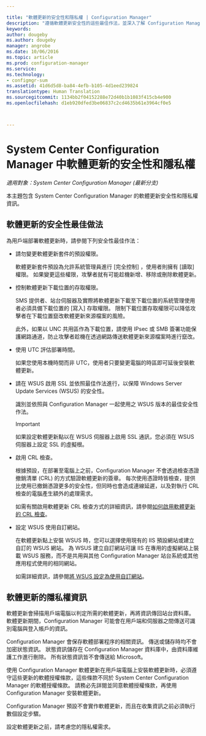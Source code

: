 ```yaml
---

title: "軟體更新的安全性和隱私權 | Configuration Manager"
description: "遵循軟體更新安全性的這些最佳作法，並深入了解 Configuration Manager 如何處理隱私權資訊。"
keywords: 
author: dougeby
ms.author: dougeby
manager: angrobe
ms.date: 10/06/2016
ms.topic: article
ms.prod: configuration-manager
ms.service: 
ms.technology:
- configmgr-sum
ms.assetid: 41d6d5d8-ba84-4efb-b105-4d1eed239824
translationtype: Human Translation
ms.sourcegitcommit: 1134bb2f04152288e72d40b1b1083f415cb4e900
ms.openlocfilehash: d1eb920dfed3be06837c2cd4635b61e3964cf0e5



---
```

# <a name="security-and-privacy-for-software-updates-in-system-center-configuration-manager"></a>System Center Configuration Manager 中軟體更新的安全性和隱私權

*適用對象：System Center Configuration Manager (最新分支)*

本主題包含 System Center Configuration Manager 的軟體更新安全性和隱私權資訊。  

##  <a name="a-namebkmksecurityhardwareinventorya-security-best-practices-for-software-updates"></a><a name="BKMK_Security_HardwareInventory"></a> 軟體更新的安全性最佳做法  
 為用戶端部署軟體更新時，請參閱下列安全性最佳作法：  

-   請勿變更軟體更新套件的預設權限。  

     軟體更新套件預設為允許系統管理員進行 [完全控制]  ，使用者則擁有 [讀取]  權限。 如果變更這些權限，攻擊者就有可能趁機新增、移除或刪除軟體更新。  

-   控制軟體更新下載位置的存取權限。  

     SMS 提供者、站台伺服器及實際將軟體更新下載至下載位置的系統管理使用者必須具備下載位置的 [寫入]  存取權限。 限制下載位置存取權限可以降低攻擊者在下載位置竄改軟體更新來源檔案的風險。  

     此外，如果以 UNC 共用區作為下載位置，請使用 IPsec 或 SMB 簽署功能保護網路通道，防止攻擊者趁機在透過網路傳送軟體更新來源檔案時進行竄改。  

-   使用 UTC 評估部署時間。  

     如果您使用本機時間而非 UTC，使用者只要變更電腦的時區即可延後安裝軟體更新。  

-   請在 WSUS 啟用 SSL 並依照最佳作法進行，以保障 Windows Server Update Services (WSUS) 的安全性。  

     識別並依照與 Configuration Manager 一起使用之 WSUS 版本的最佳安全性作法。  

    > [!IMPORTANT]  
    >  如果設定軟體更新點以在 WSUS 伺服器上啟用 SSL 通訊，您必須在 WSUS 伺服器上設定 SSL 的虛擬根。  

-   啟用 CRL 檢查。  

     根據預設，在部署至電腦上之前，Configuration Manager 不會透過檢查憑證撤銷清單 (CRL) 的方式驗證軟體更新的簽章。 每次使用憑證時皆檢查，提供比使用已撤銷憑證更多的安全性，但同時也會造成連線延遲，以及對執行 CRL 檢查的電腦產生額外的處理需求。  

     如需有關啟用軟體更新 CRL 檢查方式的詳細資訊，請參閱[如何啟用軟體更新的 CRL 檢查](../get-started/manage-settings-for-software-updates.md#crl-checking-for-software-updates)。  

-   設定 WSUS 使用自訂網站。  

     在軟體更新點上安裝 WSUS 時，您可以選擇使用現有的 IIS 預設網站或建立自訂的 WSUS 網站。 為 WSUS 建立自訂網站可讓 IIS 在專用的虛擬網站上裝載 WSUS 服務，而不是共用與其他 Configuration Manager 站台系統或其他應用程式使用的相同網站。  

     如需詳細資訊，請參閱[將 WSUS 設定為使用自訂網站](plan-for-software-updates.md#BKMK_CustomWebSite)。  

##  <a name="a-namebkmkprivacyhardwareinventorya-privacy-information-for-software-updates"></a><a name="BKMK_Privacy_HardwareInventory"></a> 軟體更新的隱私權資訊  
 軟體更新會掃描用戶端電腦以判定所需的軟體更新，再將資訊傳回站台資料庫。 軟體更新期間，Configuration Manager 可能會在用戶端和伺服器之間傳送可識別電腦與登入帳戶的資訊。  

 Configuration Manager 會保存軟體部署程序的相關資訊。 傳送或儲存時均不會加密狀態資訊。 狀態資訊儲存在 Configuration Manager 資料庫中，由資料庫維護工作進行刪除。 所有狀態資訊皆不會傳送給 Microsoft。  

 使用 Configuration Manager 軟體更新在用戶端電腦上安裝軟體更新時，必須遵守這些更新的軟體授權條款，這些條款不同於 System Center Configuration Manager 的軟體授權條款。 請務必先詳閱並同意軟體授權條款，再使用 Configuration Manager 安裝軟體更新。  

 Configuration Manager 預設不會實作軟體更新，而且在收集資訊之前必須執行數個設定步驟。  

 設定軟體更新之前，請考慮您的隱私權需求。  



<!--HONumber=Nov16_HO1-->


